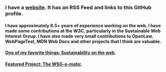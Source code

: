 ### I have a [website](https://morganwebdev.org). It has an RSS Feed and links to this GitHub profile.

#### I have approximately 8.5+ years of experience working on the web. I have made some contributions at the W3C, particularly in the Sustainable Web Interest Group. I have also made very small contributions to OpenLaw, WebPageTest, MDN Web Docs and other projects that I think are valuable.

#### [One of my favorite things: Sustainability on the web](https://github.com/w3c/sustainableweb-wsg).

#### [Featured Project: The WSG-o-matic](https://wsg-o-matic.com/).
